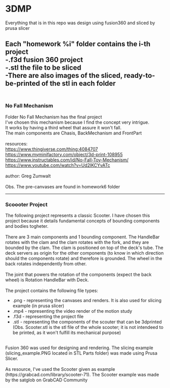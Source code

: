 # 3DMP
Everything that is in this repo was design using fusion360 and sliced by prusa slicer

Each "homework %i" folder contains the i-th project<br/>
-.f3d fusion 360 project<br/>
-.stl the file to be sliced<br/>
-There are also images of the sliced, ready-to-be-printed of the stl in each folder<br/>
<br/>
---
### No Fall Mechanism<br/>
Folder No Fall Mechanism has the final project<br/>
I've chosen this mechanism because I find the concept very intrigue.<br/>
It works by having a third wheel that assure it won't fall.<br/>
The main components are Chasis, BackMechanism and FrontPart<br/>
<br/>
resources:<br/>
https://www.thingiverse.com/thing:4084707<br/>
https://www.myminifactory.com/object/3d-print-108955<br/>
https://www.instructables.com/id/No-Fall-Toy-Mechanism/<br/>
https://www.youtube.com/watch?v=Ud2lKCYvATc<br/>
<br/>
author: Greg Zumwalt<br/>
<br/>
Obs. The pre-canvases are found in homework6 folder<br/>

---
### Scoooter Project<br/>

The following project represents a classic Scooter. I have chosen this project because it details fundamental concepts of bounding components and bodies togheter.<br/>
<br/>
There are 3 main components and 1 bounding component. The HandleBar rotates with the clam and the clam rotates with the fork, and they are bounded by the clam. The clam is positioned on top of the deck's tube. The deck servers as origin for the other components (to know in which direction should the components rotate) and therefore is grounded. The wheel in the back rotates independently from other.<br/>
<br/>
The joint that powers the rotation of the components (expect the back wheel) is Rotation HandleBar with Deck.<br/>
<br/>
The project contains the following file types:<br/>
* .png - representing the canvases and renders. It is also used for slicing example (in prusa slicer)<br/>
* .mp4 - representing the video render of the motion study<br/>
* .f3d - representing the project file<br/>
* .stl - representing the components of the scouter that can be 3dprinted (Obs. Scooter.stl is the stl file of the whole scooter; it is not intendeed to be printed, as it won't fulfill its mechanical purpose)<br/>
<br/>
Fusion 360 was used for designing and rendering. The slicing example (slicing_example.PNG located in STL Parts folder) was made using Prusa Slicer.<br/>
<br/>
As resource, I've used the Scooter given as example (https://grabcad.com/library/scooter-71). The Scooter example was made by the satglob on GrabCAD Community
